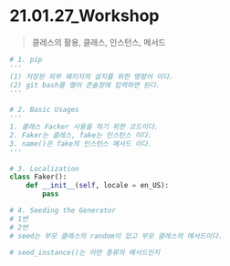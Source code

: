 # 21.01.27_Workshop

> 클레스의 활용, 클래스, 인스턴스, 메서드



```python
# 1. pip
'''
(1) 저장된 외부 패키지의 설치를 위한 명령어 이다.
(2) git bash를 열어 콘솔창에 입력하면 된다.
'''
```

```python
# 2. Basic Usages
'''
1. 클레스 Facker 사용을 하기 위한 코드이다.
2. Faker는 클레스, fake는 인스턴스 이다.
3. name()은 fake의 인스턴스 메서드 이다.
'''
```

```python
# 3. Localization
class Faker():
    def __init__(self, locale = en_US):
        pass
```

```python
# 4. Seeding the Generator
# 1번
# 2번
# seed는 부모 클레스의 random이 있고 부모 클레스의 메서드이다.
```

```python
# seed_instance()는 어떤 종류의 메서드인지
```